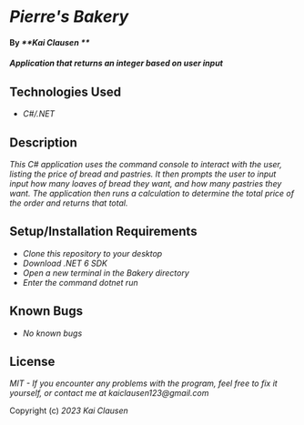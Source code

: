 # _Pierre's Bakery_

#### By _**Kai Clausen **_

#### _Application that returns an integer based on user input_

## Technologies Used

* _C#/.NET_

## Description

_This C# application uses the command console to interact with the user, listing the price of bread and pastries. It then prompts the user to input input how many loaves of bread they want, and how many pastries they want. The application then runs a calculation to determine the total price of the order and returns that total._

## Setup/Installation Requirements

* _Clone this repository to your desktop_
* _Download .NET 6 SDK_
* _Open a new terminal in the Bakery directory_
* _Enter the command dotnet run_

## Known Bugs

* _No known bugs_

## License

_MIT - If you encounter any problems with the program, feel free to fix it yourself, or contact me at kaiclausen123@gmail.com_

Copyright (c) _2023_ _Kai Clausen_
